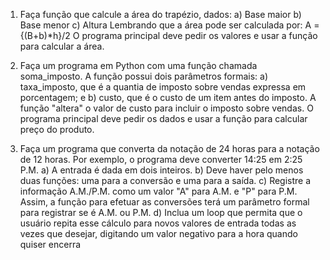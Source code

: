 1) Faça função que calcule a área do trapézio, dados:
a) Base maior
b) Base menor
c) Altura
Lembrando que a área pode ser calculada por:  A = {(B+b)*h}/2
O programa principal deve pedir os valores e usar a função para calcular a área.


2) Faça um programa em Python com uma função chamada soma_imposto. A função 
possui dois parâmetros formais:
a) taxa_imposto, que é a quantia de imposto sobre vendas expressa em 
porcentagem; e 
b) custo, que é o custo de um item antes do imposto. A função "altera" o valor de 
custo para incluir o imposto sobre vendas.
O programa principal deve pedir os dados e usar a função para calcular preço do produto.


3) Faça um programa que converta da notação de 24 horas para a notação de 12 horas. 
Por exemplo, o programa deve converter 14:25 em 2:25 P.M. 
a) A entrada é dada em dois inteiros. 
b) Deve haver pelo menos duas funções: uma para a conversão e uma para a saída. 
c) Registre a informação A.M./P.M. como um valor "A" para A.M. e "P" para P.M. 
Assim, a função para efetuar as conversões terá um parâmetro formal para 
registrar se é A.M. ou P.M. 
d) Inclua um loop que permita que o usuário repita esse cálculo para novos valores 
de entrada todas as vezes que desejar, digitando um valor negativo para a hora 
quando quiser encerra
